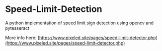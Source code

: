 # Speed-Limit-Detection
A python implementation of speed limit sign detection using opencv and pytesseract

More info here: [https://www.pixeled.site/pages/speed-limit-detector.php](https://www.pixeled.site/pages/speed-limit-detector.php)
